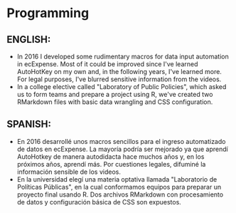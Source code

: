 # Programming

## ENGLISH:

- In 2016 I developed some rudimentary macros for data input automation in ecExpense. Most of it could be improved since I've learned AutoHotKey on my own and, in the following years, I've learned more. For legal purposes, I've blurred sensitive information from the videos.
- In a college elective called "Laboratory of Public Policies", which asked us to form teams and prepare a project using R, we've created two RMarkdown files with basic data wrangling and CSS configuration.

## SPANISH:

- En 2016 desarrollé unos macros sencillos para el ingreso automatizado de datos en ecExpense. La mayoría podría ser mejorado ya que aprendí AutoHotkey de manera autodidacta hace muchos años y, en los próximos años, aprendí más. Por cuestiones legales, difuminé la información sensible de los videos.
- En la universidad elegí una materia optativa llamada "Laboratorio de Políticas Públicas", en la cual conformamos equipos para preparar un proyecto final usando R. Dos archivos RMarkdown con procesamiento de datos y configuración básica de CSS son expuestos.
